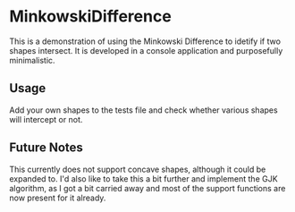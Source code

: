 # MinkowskiDifference
This is a demonstration of using the Minkowski Difference to idetify if two shapes intersect. It is developed in a console application and purposefully minimalistic.

## Usage
Add your own shapes to the tests file and check whether various shapes will intercept or not.

## Future Notes
This currently does not support concave shapes, although it could be expanded to. I'd also like to take this a bit further and implement the GJK algorithm, as I got a bit carried away and most of the support functions are now present for it already.